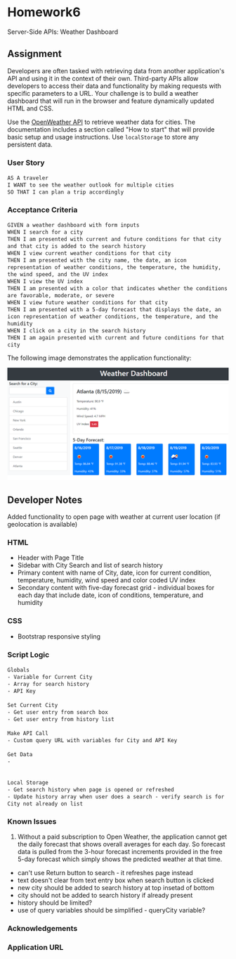 # Homework6

Server-Side APIs: Weather Dashboard

## Assignment

Developers are often tasked with retrieving data from another application's API and using it in the context of their own. Third-party APIs allow developers to access their data and functionality by making requests with specific parameters to a URL. Your challenge is to build a weather dashboard that will run in the browser and feature dynamically updated HTML and CSS.

Use the [OpenWeather API](https://openweathermap.org/api) to retrieve weather data for cities. The documentation includes a section called "How to start" that will provide basic setup and usage instructions. Use `localStorage` to store any persistent data.

### User Story

```
AS A traveler
I WANT to see the weather outlook for multiple cities
SO THAT I can plan a trip accordingly
```

### Acceptance Criteria

```
GIVEN a weather dashboard with form inputs
WHEN I search for a city
THEN I am presented with current and future conditions for that city and that city is added to the search history
WHEN I view current weather conditions for that city
THEN I am presented with the city name, the date, an icon representation of weather conditions, the temperature, the humidity, the wind speed, and the UV index
WHEN I view the UV index
THEN I am presented with a color that indicates whether the conditions are favorable, moderate, or severe
WHEN I view future weather conditions for that city
THEN I am presented with a 5-day forecast that displays the date, an icon representation of weather conditions, the temperature, and the humidity
WHEN I click on a city in the search history
THEN I am again presented with current and future conditions for that city
```

The following image demonstrates the application functionality:

![weather dashboard demo](./Assets/06-server-side-apis-homework-demo.png)

## Developer Notes

Added functionality to open page with weather at current user location (if geolocation is available)

### HTML

- Header with Page Title
- Sidebar with City Search and list of search history
- Primary content with name of City, date, icon for current condition, temperature, humidity, wind speed and color coded UV index
- Secondary content with five-day forecast grid - individual boxes for each day that include date, icon of conditions, temperature, and humidity

### CSS

- Bootstrap responsive styling

### Script Logic

```
Globals
- Variable for Current City
- Array for search history
- API Key

Set Current City
- Get user entry from search box
- Get user entry from history list

Make API Call
- Custom query URL with variables for City and API Key

Get Data
-


Local Storage
- Get search history when page is opened or refreshed
- Update history array when user does a search - verify search is for City not already on list

```

### Known Issues

1. Without a paid subscription to Open Weather, the application cannot get the daily forecast that shows overall averages for each day. So forecast data is pulled from the 3-hour forecast increments provided in the free 5-day forecast which simply shows the predicted weather at that time.

- can't use Return button to search - it refreshes page instead
- text doesn't clear from text entry box when search button is clicked
- new city should be added to search history at top insetad of bottom
- city should not be added to search history if already present
- history should be limited?
- use of query variables should be simplified - queryCity variable?

### Acknowledgements

### Application URL
